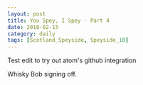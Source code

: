 ```yaml
---
layout: post
title: You Spey, I Spey - Part 4
date: 2018-02-15
category: daily
tags: [Scotland_Speyside, Speyside_10]
---
```


Test edit to try out atom's github integration

Whisky Bob signing off.
